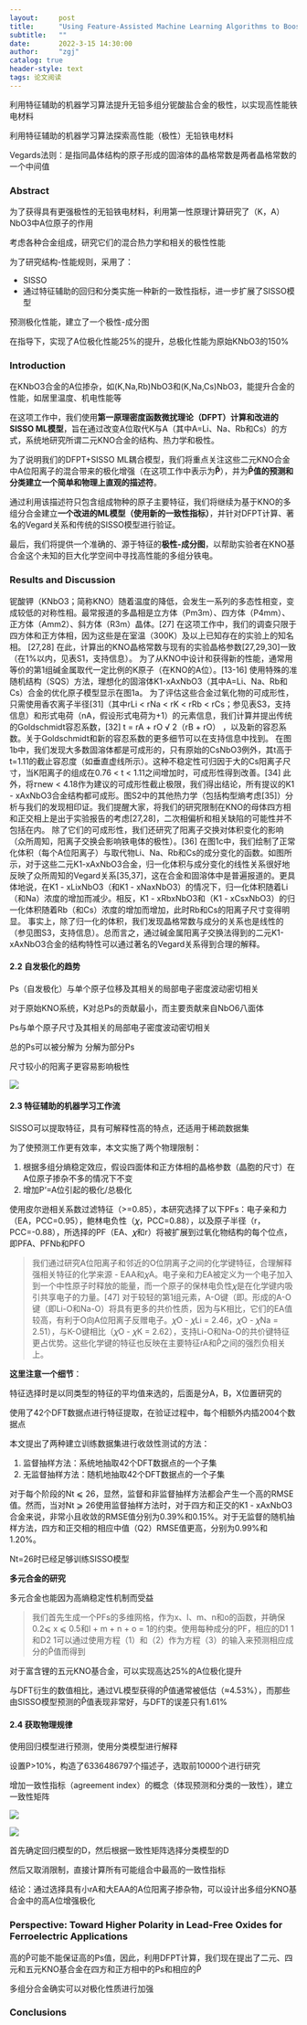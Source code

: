 ```yaml
---
layout:     post
title:      "Using Feature-Assisted Machine Learning Algorithms to Boost Polarity in Lead-Free Multicomponent Niobate Alloys for High-Performance Ferroelectrics"
subtitle:   ""
date:       2022-3-15 14:30:00
author:     "zgj"
catalog: true
header-style: text
tags: 论文阅读
---
```


利用特征辅助的机器学习算法提升无铅多组分铌酸盐合金的极性，以实现高性能铁电材料

利用特征辅助的机器学习算法探索高性能（极性）无铅铁电材料

Vegards法则：是指同晶体结构的原子形成的固溶体的晶格常数是两者晶格常数的一个中间值

### Abstract

为了获得具有更强极性的无铅铁电材料，利用第一性原理计算研究了（K，A）NbO3中A位原子的作用

考虑各种合金组成，研究它们的混合热力学和相关的极性性能

为了研究结构-性能规则，采用了：

- SISSO
- 通过特征辅助的回归和分类实施一种新的一致性指标，进一步扩展了SISSO模型

预测极化性能，建立了一个极性-成分图

在指导下，实现了A位极化性能25%的提升，总极化性能为原始KNbO3的150%

### Introduction

在KNbO3合金的A位掺杂，如(K,Na,Rb)NbO3和(K,Na,Cs)NbO3，能提升合金的性能，如居里温度、机电性能等

在这项工作中，我们使用**第一原理密度函数微扰理论（DFPT）计算和改进的SISSO ML模型**，旨在通过改变A位取代K与A（其中A=Li、Na、Rb和Cs）的方式，系统地研究所谓二元KNO合金的结构、热力学和极性。

为了说明我们的DFPT+SISSO ML耦合模型，我们将重点关注这些二元KNO合金中A位阳离子的混合带来的极化增强（在这项工作中表示为**P̂**），并为**P̂值的预测和分类建立一个简单和物理上直观的描述符**。

通过利用该描述符只包含组成物种的原子主要特征，我们将继续为基于KNO的多组分合金建立**一个改进的ML模型（使用新的一致性指标）**，并针对DFPT计算、著名的Vegard关系和传统的SISSO模型进行验证。

最后，我们将提供一个准确的、源于特征的**极性-成分图**，以帮助实验者在KNO基合金这个未知的巨大化学空间中寻找高性能的多组分铁电。

### Results and Discussion

铌酸钾（KNbO3；简称KNO）随着温度的降低，会发生一系列的多态性相变，变成较低的对称性相。最常报道的多晶相是立方体（Pm3m）、四方体（P4mm）、正方体（Amm2）、斜方体（R3m）晶体。[27] 在这项工作中，我们的调查只限于四方体和正方体相，因为这些是在室温（300K）及以上已知存在的实验上的知名相。 [27,28] 在此，计算出的KNO晶格常数与现有的实验晶格参数[27,29,30]一致（在1%以内，见表S1，支持信息）。
为了从KNO中设计和获得新的性能，通常用等价的第1组碱金属取代一定比例的K原子（在KNO的A位）。[13-16] 使用特殊的准随机结构（SQS）方法，理想化的固溶体K1-xAxNbO3（其中A=Li、Na、Rb和Cs）合金的优化原子模型显示在图1a。
为了评估这些合金过氧化物的可成形性，只需使用香农离子半径[31]（其中rLi < rNa < rK < rRb < rCs；参见表S3，支持信息）和形式电荷（nA，假设形式电荷为+1）的元素信息，我们计算并提出传统的Goldschmidt容忍系数，[32] t = rA + rO √ 2（rB + rO） ，以及新的容忍系数。关于Goldschmidt和新的容忍系数的更多细节可以在支持信息中找到。
在图1b中，我们发现大多数固溶体都是可成形的，只有原始的CsNbO3例外，其t高于t=1.11的截止容忍度（如垂直虚线所示）。这种不稳定性可归因于大的Cs阳离子尺寸，当K阳离子的组成在0.76 < t < 1.11之间增加时，可成形性得到改善。[34] 此外，将𝜏new < 4.18作为建议的可成形性截止极限，我们得出结论，所有提议的K1 - xAxNbO3合金结构都可成形。图S2中的其他热力学（包括构型熵考虑[35]）分析与我们的发现相印证。我们提醒大家，将我们的研究限制在KNO的母体四方相和正交相上是出于实验报告的考虑[27,28]，二次相偏析和相关缺陷的可能性并不包括在内。
除了它们的可成形性，我们还研究了阳离子交换对体积变化的影响（众所周知，阳离子交换会影响铁电体的极性）。[36] 在图1c中，我们绘制了正常化体积（每个A位阳离子）与取代物Li、Na、Rb和Cs的成分变化的函数。如图所示，对于这些二元K1-xAxNbO3合金，归一化体积与成分变化的线性关系很好地反映了众所周知的Vegard关系[35,37]，这在合金和固溶体中是普遍报道的。更具体地说，在K1 - xLixNbO3（和K1 - xNaxNbO3）的情况下，归一化体积随着Li（和Na）浓度的增加而减少。相反，K1 - xRbxNbO3和（K1 - xCsxNbO3）的归一化体积随着Rb（和Cs）浓度的增加而增加，此时Rb和Cs的阳离子尺寸变得明显。
事实上，除了归一化的体积，我们发现晶格常数与成分的关系也是线性的（参见图S3，支持信息）。总而言之，通过碱金属阳离子交换法得到的二元K1-xAxNbO3合金的结构特性可以通过著名的Vegard关系得到合理的解释。

#### 2.2 自发极化的趋势

Ps（自发极化）与单个原子位移及其相关的局部电子密度波动密切相关

对于原始KNO系统，K对总Ps的贡献最小，而主要贡献来自NbO6八面体

Ps与单个原子尺寸及其相关的局部电子密度波动密切相关

总的Ps可以被分解为 分解为部分Ps

尺寸较小的阳离子更容易影响极性

![](https://i.vgy.me/uUz93U.png)

#### 2.3 特征辅助的机器学习工作流

SISSO可以提取特征，具有可解释性高的特点，还适用于稀疏数据集

为了使预测工作更有效率，本文实施了两个物理限制：

1. 根据多组分熵稳定效应，假设四面体和正方体相的晶格参数（晶胞的尺寸）在A位原子掺杂不多的情况下不变
2. 增加P‘=A位引起的极化/总极化

使用皮尔逊相关系数过滤特征（>=0.85），本研究选择了以下PFs：电子亲和力（EA，PCC=0.95），鲍林电负性（𝜒，PCC=0.88），以及原子半径（r，PCC=-0.88），所选择的PF（EA、𝜒和r）将被扩展到过氧化物结构的每个位点，即PFA、PFNb和PFO

> 我们通过研究A位阳离子和邻近的O位阴离子之间的化学键特征，合理解释强相关特征的化学来源 - EAA和𝜒A。电子亲和力EA被定义为一个电子加入到一个中性原子时释放的能量，而一个原子的保林电负性𝜒是在化学键内吸引共享电子的力量。[47] 对于较轻的第1组元素，A-O键（即。形成的A-O键（即Li-O和Na-O）将具有更多的共价性质，因为与K相比，它们的EA值较高，有利于O向A位阳离子反赠电子。𝜒O - 𝜒Li = 2.46，𝜒O - 𝜒Na = 2.51），与K-O键相比（𝜒O - 𝜒K = 2.62），支持Li-O和Na-O的共价键特征更占优势。这些化学键的特征也反映在主要特征rA和P̂之间的强烈负相关上。



**这里注意一个细节**：

特征选择时是以同类型的特征的平均值来选的，后面是分A，B，X位置研究的



使用了42个DFT数据点进行特征提取，在验证过程中，每个相额外内插2004个数据点

本文提出了两种建立训练数据集进行收敛性测试的方法：

1. 监督抽样方法：系统地抽取42个DFT数据点的一个子集
2. 无监督抽样方法：随机地抽取42个DFT数据点的一个子集

对于每个阶段的Nt ⩽ 26，显然，监督和非监督抽样方法都会产生一个高的RMSE值。然而，当对Nt ⩾ 26使用监督抽样方法时，对于四方和正交的K1 - xAxNbO3合金来说，非常小且收敛的RMSE值分别为0.39%和0.15%。对于无监督的随机抽样方法，四方和正交相的相应中值（Q2）RMSE值更高，分别为0.99%和1.20%。

Nt=26时已经足够训练SISSO模型

**多元合金的研究**

多元合金也能因为高熵稳定性机制而受益

> 我们首先生成一个PFs的多维网格，作为x、l、m、n和o的函数，并确保0.2⩽ x ⩽ 0.5和l + m + n + o = 1的约束。使用每种成分的PF，相应的D1 1和D2 1可以通过使用方程（1）和（2）作为方程（3）的输入来预测相应成分的P̂值而得到

对于富含锂的五元KNO基合金，可以实现高达25%的A位极化提升

与DFT衍生的数值相比，通过VL模型获得的P̂值通常被低估（≈4.53%），而那些由SISSO模型预测的P̂值表现非常好，与DFT的误差只有1.61%

#### 2.4 获取物理规律

使用回归模型进行预测，使用分类模型进行解释

设置P>10%，构造了6336486797个描述子，选取前10000个进行研究

增加一致性指标（agreement index）的概念（体现预测和分类的一致性），建立一致性矩阵

![](https://i.vgy.me/213muK.png)

![](https://i.vgy.me/HadwrO.png)

首先确定回归模型的D，然后根据一致性矩阵选择分类模型的D

然后又取消限制，直接计算所有可能组合中最高的一致性指标

结论：通过选择具有小rA和大EAA的A位阳离子掺杂物，可以设计出多组分KNO基合金中的高A位增强极化

### Perspective: Toward Higher Polarity in Lead-Free Oxides for Ferroelectric Applications

高的P̂可能不能保证高的Ps值，因此，利用DFPT计算，我们现在提出了二元、四元和五元KNO基合金在四方和正方相中的Ps和相应的P̂

多组分合金确实可以对极化性质进行加强

### Conclusions

